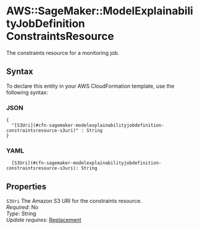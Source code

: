 # AWS::SageMaker::ModelExplainabilityJobDefinition ConstraintsResource<a name="aws-properties-sagemaker-modelexplainabilityjobdefinition-constraintsresource"></a>

The constraints resource for a monitoring job\.

## Syntax<a name="aws-properties-sagemaker-modelexplainabilityjobdefinition-constraintsresource-syntax"></a>

To declare this entity in your AWS CloudFormation template, use the following syntax:

### JSON<a name="aws-properties-sagemaker-modelexplainabilityjobdefinition-constraintsresource-syntax.json"></a>

```
{
  "[S3Uri](#cfn-sagemaker-modelexplainabilityjobdefinition-constraintsresource-s3uri)" : String
}
```

### YAML<a name="aws-properties-sagemaker-modelexplainabilityjobdefinition-constraintsresource-syntax.yaml"></a>

```
  [S3Uri](#cfn-sagemaker-modelexplainabilityjobdefinition-constraintsresource-s3uri): String
```

## Properties<a name="aws-properties-sagemaker-modelexplainabilityjobdefinition-constraintsresource-properties"></a>

`S3Uri`  <a name="cfn-sagemaker-modelexplainabilityjobdefinition-constraintsresource-s3uri"></a>
The Amazon S3 URI for the constraints resource\.  
*Required*: No  
*Type*: String  
*Update requires*: [Replacement](https://docs.aws.amazon.com/AWSCloudFormation/latest/UserGuide/using-cfn-updating-stacks-update-behaviors.html#update-replacement)